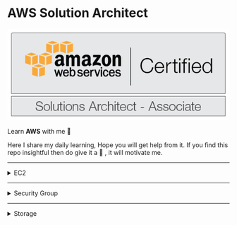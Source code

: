 # AWS Solution Architect 

<img src = "Notes/aws-csa-associate.png">

Learn **AWS** with me 🤝

Here I share my daily learning, Hope you will get help from it. If you find this repo insightful then do give it a 🌟 , it will motivate me.  

<hr>
<details>
 <summary> EC2 </summary>
<hr>

## Before we start with EC2 lets discuss a basic:

-  If we want to run any program, we need OS and in order to perform any task on OS we need Memory / CPU and Storage. The OS which has Basically Memory / CPU and Storage is called System but in AWS these are called Instances, So

### What are Instance?
- Virtual Computing Environment is Known as Instance. 


## Features of EC2: 
<hr>

### 1. Amazon Machine Images(AMI):

-  Pre configured Templates for your instances is known as Amazon Machine Image(AMI) 

### 2. Instance Type: 
-  Various Configuration of CPU, memory , storage and networking capacity for your indtances is known as Istance type. 

### 3. Key pairs:

- Secure login information for your instance, AWS stores the public key and you store the private key in secure place. 

### 4. Amazon EBS Volume:
- Persistent storage volume for your data using Amazon Elastic Block Store 

### 5. Instance Store Volume:
- Storage Volume for temporary data that's deleted when you stop, hibernate or terminate your instance.

### 6. Security Group:
- A firewall that enables you to specify the protocol, ports and source IP ranges that can reach your instances using security group.

### 7. Elastic IP:
- Static IPV4 Address for dynamic cloud computing, known as Elastic IP addresses.

### 8. EC2 Resources:
- Metadata, known as tags, that you can create and assign to your EC2 resources.

### 9. Region and Availability Zone:
- Multiple physical locations for uoir resources such as Instance and Amazon EBS Volume known as Regions  and Availability Zone.

### 10. Virtual Private Cloud(VPC):
-  Virtual  Networks you can create that are logically isolated from the rest of the AWS cloud, and that can optionally connect to your own Network, known as VPC.  

## Self Notes: 
<img src="Notes/EC2.jpg">

</details>


<hr>
<details>
 <summary> Security Group </summary>
<hr>

## What is Security Group?
- A security group acts as virtual firewall for your EC2 instance to control incomming and outgoing trafffic.

```mermaid
  flowchart LR
  User --> |SSH| Linux
  User --> |RDP| Window
```

- Private key does not support in Remote window but Private key is gateway to the window password

- Window gives encrypted password, we need to decrypt the password using private key


```mermaid
    flowchart LR
    User == N/w ==>OS  
```


- If we want anyone from outside world to connect through network is by using the **Port number**

- Thre traffic comming from outside the network is called **Ingress** or **Inbound traffic**

### Note

- If somebody know IP and Port number, they can connect to our OS, but if we don't want them to connect, we need to **restrict** them

- To restrict,  we need to put security **outside** the OS

- Before they hit the IP, they are restricted, for that we need to provide **Security**

- The Security in AWS is managed by **Security Group** and for providing the scurity we need ti provide **list** of who can connect

- This list contains the rule like **SSH Port 22**, we can give source IP

- After setting the rules only selected public IP will be allowed to connect

> If we want to provision instance we need to provide Security Group, it is compulsory


```mermaid
    flowchart LR
    OS --> PrivateIP
    OS --> PublicIP
```
```mermaid
    flowchart LR
  
    User --> PrivateIP
    User --> PublicIP
```
- OS never know about Public IP, but it is there
- **Public IP** are only available when we are using Internet

- Internally they are uisng Public IP to connect **(Natting)** because over Internet private IP won't work

### Natting

- **Network Address Translation(NAT)** is a method of mapping an IP address space into another by modifying network address information in the IP header of packet while they are in transit accross the traffic routing device

</details>

<hr>
<details>
 <summary> Storage </summary>
<hr>

### What is Storage?

- Storage is one kind of device use for storing data permanent(Persistent)

- Storage is divided into three parts depending upon what kind of data you want to store

- If the kind of data changes then the type of store changes

### Types of Storage:

1. **Object Storage**
2. **Block Storage**
3. **File Storage**


**Object Storage** :

- To store the data peristent and if we don't want to install the OS then we use Object Storage. Example - Google Drive, DropBox

In *AWS* we have a service that provides *Object Storage As A Service* and the name of that service is **S3(Simple Storage Service)** 

**Block Storage** : 

- Any storage device which is required to install the OS is known as Block Storage. Example- Hard Disk

- In *AWS* we have a service that provide **Block Storage AS a Service** is **EBS(Elastic Block Store)**

- EBS is a sub service of EC2


**File Storage**:

- [Comming Soon]

### Note 
- In AWS if we want to install any OS for that we require template which is called AMI and it is installed in **Block Device**

- In AWS there are 3 types of Block device

### Types of Block Device

1. **Root Block Device**
2. **Empherial Block Device**
3. **Elastic Block Store**


**Root Block Device**
- The only way to install os is by using thre Root Block storage

**EBS** : 
- It's like an external storage which we can attach and deattach and os can be install in it.

**Empheral Storage Device**
- [Comming Soon]
</details>






